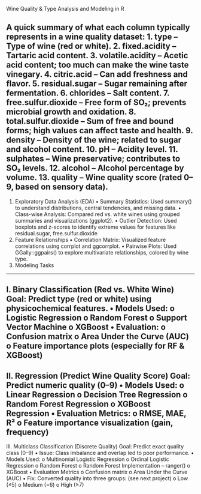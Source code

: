 Wine Quality & Type Analysis and Modeling in R

A quick summary of what each column typically represents in a wine quality dataset:
    1.	type – Type of wine (red or white).
    2.	fixed.acidity – Tartaric acid content.
    3.	volatile.acidity – Acetic acid content; too much can make the wine taste vinegary.
    4.	citric.acid – Can add freshness and flavor.
    5.	residual.sugar – Sugar remaining after fermentation.
    6.	chlorides – Salt content.
    7.	free.sulfur.dioxide – Free form of SO₂; prevents microbial growth and oxidation.
    8.	total.sulfur.dioxide – Sum of free and bound forms; high values can affect taste and health.
    9.	density – Density of the wine; related to sugar and alcohol content.
    10.	pH – Acidity level.
    11.	sulphates – Wine preservative; contributes to SO₂ levels.
    12.	alcohol – Alcohol percentage by volume.
    13.	quality – Wine quality score (rated 0–9, based on sensory data).
-------------------------------------------------------------------------------
  1. Exploratory Data Analysis (EDA)
    •	Summary Statistics: Used summary() to understand distributions, central tendencies, and missing data.
    •	Class-wise Analysis: Compared red vs. white wines using grouped summaries and visualizations (ggplot2).
    •	Outlier Detection: Used boxplots and z-scores to identify extreme values for features like residual.sugar, free.sulfur.dioxide
  2. Feature Relationships
    •	Correlation Matrix: Visualized feature correlations using corrplot and ggcorrplot.
    •	Pairwise Plots: Used GGally::ggpairs() to explore multivariate relationships, colored by wine type.
  3. Modeling Tasks
----------------------------------------------------------------------------------

I. Binary Classification (Red vs. White Wine)
Goal: Predict type (red or white) using physicochemical features.
  •	Models Used:
    o	Logistic Regression
    o	Random Forest
    o	Support Vector Machine
    o	XGBoost
  •	Evaluation:
    o	Confusion matrix
    o	Area Under the Curve (AUC)
    o	Feature importance plots (especially for RF & XGBoost)
--------------------------------------------------------------------------------------

II. Regression (Predict Wine Quality Score)
Goal: Predict numeric quality (0–9)
  •	Models Used:
    o	Linear Regression
    o	Decision Tree Regression
    o	Random Forest Regression
    o	XGBoost Regression
  •	Evaluation Metrics:
    o	RMSE, MAE, R²
    o	Feature importance visualization (gain, frequency)
---------------------------------------------------------------------------------------

III. Multiclass Classification (Discrete Quality)
Goal: Predict exact quality class (0–9)
  •	Issue: Class imbalance and overlap led to poor performance.
  •	Models Used:
    o	Multinomial Logistic Regression
    o	Ordinal Logistic Regression
    o	Random Forest
    o	Random Forest Implementation – ranger()
    o	XGBoost
  •	Evaluation Metrics
    o	 Confusion matrix
    o	Area Under the Curve (AUC)
  •	Fix: Converted quality into three groups: (see next project)
    o	Low (≤5)
    o	Medium (=6)
    o	High (≥7)
